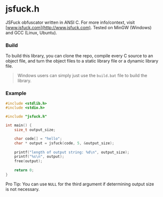 # jsfuck.h
JSFuck obfuscator written in ANSI C. For more info/context, visit [www.jsfuck.com](http://www.jsfuck.com). Tested on MinGW (Windows) and GCC (Linux, Ubuntu).

### Build
To build this library, you can clone the repo, compile every C source to an object file, and turn the object files to a static library file or a dynamic library file.
> Windows users can simply just use the `build.bat` file to build the library.

### Example
```c
#include <stdlib.h>
#include <stdio.h>

#include "jsfuck.h"

int main() {
    size_t output_size;

    char code[] = "hello";
    char * output = jsfuck(code, 5, &output_size);
    
    printf("length of output string: %d\n", output_size);
    printf("%s\n", output);
    free(output);
    
    return 0;
}
```
Pro Tip: You can use `NULL` for the third argument if determining output size is not necessary.
